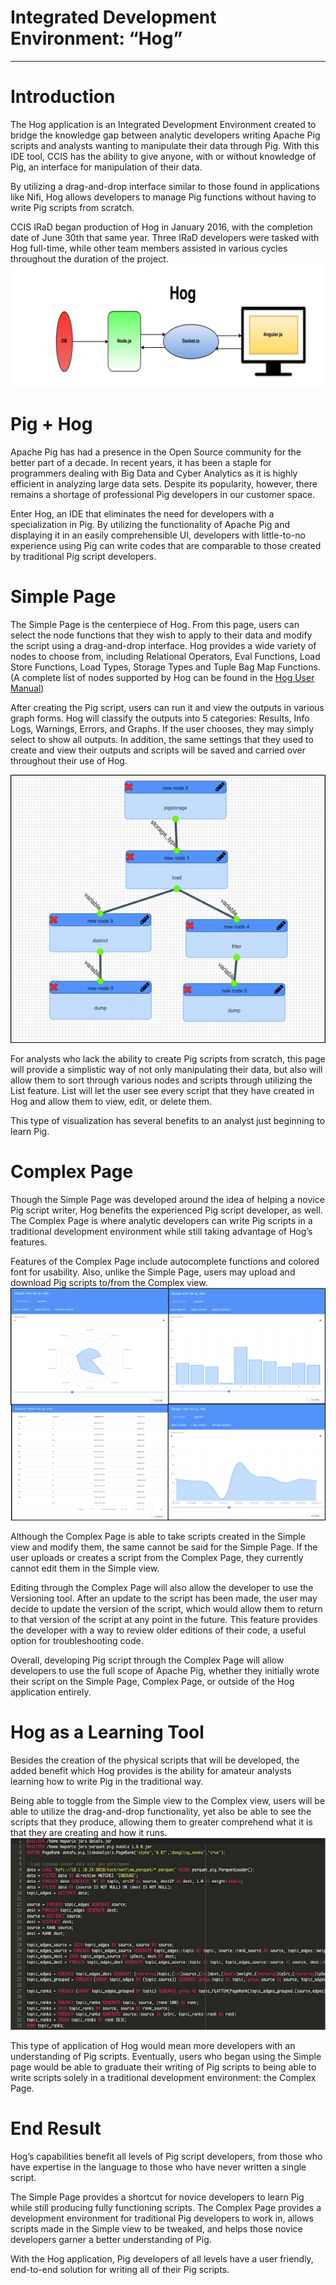 # Integrated Development Environment: “Hog”
---

# Introduction

The Hog application is an Integrated Development Environment created to bridge
the knowledge gap between analytic developers writing Apache Pig scripts and
analysts wanting to manipulate their data through Pig. With this IDE tool, CCIS
has the ability to give anyone, with or without knowledge of Pig, an interface
for manipulation of their data.

By utilizing a drag-and-drop interface similar to those found in applications
like Nifi, Hog allows developers to manage Pig functions without having to write
Pig scripts from scratch.

CCIS IRaD began
production of Hog in January 2016, with the completion date of June 30th that
same year. Three IRaD developers were tasked with Hog full-time, while other
team members assisted in various cycles throughout the duration of the project.
![Dataflow of Hog](./img/dataflow.png "Figure 1: Dataflow of Hog")

# Pig + Hog

Apache Pig has had a presence in the Open Source community for the better part of
a decade. In recent years, it has been a staple for programmers dealing with Big
Data and Cyber Analytics as it is highly efficient in analyzing large data sets.
Despite its popularity, however, there remains a shortage of professional Pig
developers in our customer space.

Enter Hog, an IDE that eliminates the need for developers with a specialization
in Pig. By utilizing the functionality of Apache Pig and displaying it in an
easily comprehensible UI, developers with little-to-no experience using Pig can
write codes that are comparable to those created by traditional Pig script developers.

# Simple Page

The Simple Page is the centerpiece of Hog. From this page, users can select the
node functions that they wish to apply to their data and modify the script using
a drag-and-drop interface. Hog provides a wide variety of nodes to choose from,
including Relational Operators, Eval Functions, Load Store Functions, Load Types,
Storage Types and Tuple Bag Map Functions. (A complete list of nodes supported by
Hog can be found in the [Hog User Manual](./UserManual.md))

After creating the Pig script, users can run it and view the outputs in various
graph forms. Hog will classify the outputs into 5 categories: Results, Info Logs,
Warnings, Errors, and Graphs. If the user chooses, they may simply select to
show all outputs. In addition, the same settings that they used to create and
view their outputs and scripts will be saved and carried over throughout their
use of Hog.

![Figure 2: Pig Script generated by Simple Page's drag & drop functionality](./img/simplePage.png "Figure 2: Pig Script generated by Simple Page's drag & drop functionality")

For analysts who lack the ability to create Pig scripts from scratch, this page
will provide a simplistic way of not only manipulating their data, but also will
allow them to sort through various nodes and scripts through utilizing the List
feature. List will let the user see every script that they have created in Hog
and allow them to view, edit, or delete them.

This type of visualization has several benefits to an analyst just beginning to
learn Pig.

# Complex Page

Though the Simple Page was developed around the idea of helping a novice Pig
script writer, Hog benefits the experienced Pig script developer, as well. The
Complex Page is where analytic developers can write Pig scripts in a traditional
development environment while still taking advantage of Hog’s features.

Features of the Complex Page include autocomplete functions and colored font for
usability. Also, unlike the Simple Page, users may upload and download Pig
scripts to/from the Complex view.
![Figure 3: Graphed Outputs generated by Hog](./img/graphOutput.png "Figure 3: Graphed Outputs generated by Hog")

Although the Complex Page is able to take scripts created in the Simple view and
modify them, the same cannot be said for the Simple Page. If the user uploads or
creates a script from the Complex Page, they currently cannot edit them in the
Simple view.

Editing through the Complex Page will also allow the developer to use the
Versioning tool. After an update to the script has been made, the user may
decide to update the version of the script, which would allow them to return to
that version of the script at any point in the future. This feature provides the
developer with a way to review older editions of their code, a useful option for
troubleshooting code.

Overall, developing Pig script through the Complex Page
will allow developers to use the full scope of Apache Pig, whether they initially
wrote their script on the Simple Page, Complex Page, or outside of the Hog
application entirely.

# Hog as a Learning Tool

Besides the creation of the physical scripts that will be developed, the added
benefit which Hog provides is the ability for amateur analysts learning how to
write Pig in the traditional way.

Being able to toggle from the Simple view to the Complex view, users will be able
to utilize the drag-and-drop functionality, yet also be able to see the scripts
that they produce, allowing them to greater comprehend what it is that they are
creating and how it runs.
![Figure 4: Complex View generated by Simple Page](./img/sampleCode.png "Figure 4: Complex View generated by Simple Page")

This type of application of Hog would mean more developers with an understanding
of Pig scripts. Eventually, users who began using the Simple page would be able
to graduate their writing of Pig scripts to being able to write scripts solely
in a traditional development environment: the Complex Page.

# End Result

Hog’s capabilities benefit all levels of Pig script developers, from those who
have expertise in the language to those who have never written a single script.

The Simple Page provides a shortcut for novice developers to learn Pig while
still producing fully functioning scripts. The Complex Page provides a
development environment for traditional Pig developers to work in, allows scripts
made in the Simple view to be tweaked, and helps those novice developers garner a
better understanding of Pig.

With the Hog application, Pig developers of all levels have a user friendly,
end-to-end solution for writing all of their Pig scripts.


